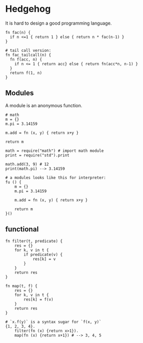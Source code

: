 # Hedgehog

It is hard to design a good programming language.

```
fn fac(n) {
  if n <=1 { return 1 } else { return n * fac(n-1) }
}

# tail call version:
fn fac_tailcall(n) {
  fn f(acc, n) {
    if n <= 1 { return acc} else { return fn(acc*n, n-1) }
  }
  return f(1, n)
}
```
## Modules

A module is an anonymous function.

```
# math
m = {}
m.pi = 3.14159

m.add = fn (x, y) { return x+y }

return m
```

```
math = require("math") # import math module
print = require("std").print

math.add(3, 9) # 12
print(math.pi) --> 3.14159
```

```
# a modules looks like this for interpreter:
fu () {
    m = {}
    m.pi = 3.14159

    m.add = fn (x, y) { return x+y }

    return m
}()
```

## functional

```
fn filter(t, predicate) {
    res = {}
    for k, v in t {
        if predicate(v) {
            res[k] = v
        }
    }
    return res
}

fn map(t, f) {
    res = {}
    for k, v in t {
        res[k] = f(v)
    }
    return res
}

# `x.f(y)` is a syntax sugar for `f(x, y)`
{1, 2, 3, 4}.
    filter(fn (x) {return x>1}).
    map(fn (x) {return x+1}) # --> 3, 4, 5
```
